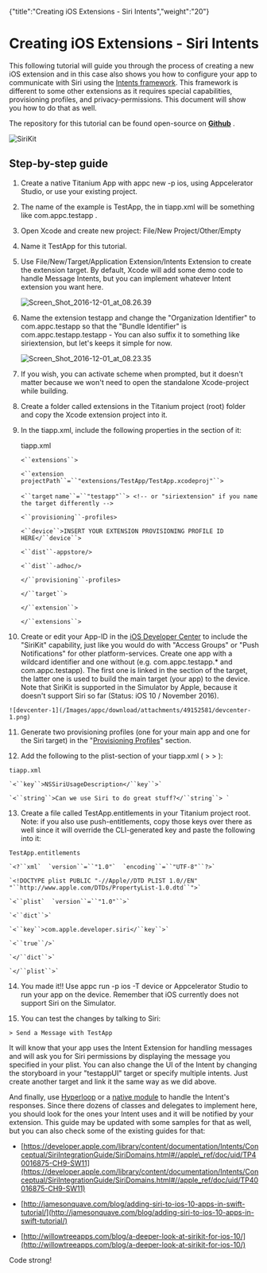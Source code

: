 {"title":"Creating iOS Extensions - Siri Intents","weight":"20"} 

# Creating iOS Extensions - Siri Intents

This following tutorial will guide you through the process of creating a new iOS extension and in this case also shows you how to configure your app to communicate with Siri using the [Intents framework](https://developer.apple.com/reference/intents). This framework is different to some other extensions as it requires special capabilities, provisioning profiles, and privacy-permissions. This document will show you how to do that as well.

The repository for this tutorial can be found open-source on **[Github](https://github.com/appcelerator-developer-relations/ios-extensions-sample-sirikit)** .

![SiriKit](/Images/appc/download/attachments/49152581/SiriKit.png)

## Step-by-step guide

1.  Create a native Titanium App with appc new -p ios, using Appcelerator Studio, or use your existing project.
    
2.  The name of the example is TestApp, the <id> in tiapp.xml will be something like com.appc.testapp .
    
3.  Open Xcode and create new project: File/New Project/Other/Empty
    
4.  Name it TestApp for this tutorial.
    
5.  Use File/New/Target/Application Extension/Intents Extension to create the extension target. By default, Xcode will add some demo code to handle Message Intents, but you can implement whatever Intent extension you want here.
    
    ![Screen_Shot_2016-12-01_at_08.26.39](/Images/appc/download/attachments/49152581/Screen_Shot_2016-12-01_at_08.26.39.png)
6.  Name the extension testapp and change the "Organization Identifier" to com.appc.testapp so that the "Bundle Identifier" is com.appc.testapp.testapp - You can also suffix it to something like siriextension, but let's keeps it simple for now.
    
    ![Screen_Shot_2016-12-01_at_08.23.35](/Images/appc/download/attachments/49152581/Screen_Shot_2016-12-01_at_08.23.35.png)
7.  If you wish, you can activate scheme when prompted, but it doesn't matter because we won't need to open the standalone Xcode-project while building.
    
8.  Create a folder called extensions in the Titanium project (root) folder and copy the Xcode extension project into it.
    
9.  In the tiapp.xml, include the following properties in the <ios> section of it:
    
    tiapp.xml
    
    `<``extensions``>`
    
    `<``extension`  `projectPath``=``"extensions/TestApp/TestApp.xcodeproj"``>`
    
    `<``target`  `name``=``"testapp"``> <!-- or "siriextension" if you name the target differently -->`
    
    `<``provisioning``-profiles>`
    
    `<``device``>INSERT YOUR EXTENSION PROVISIONING PROFILE ID HERE</``device``>`
    
    `<``dist``-appstore/>`
    
    `<``dist``-adhoc/>`
    
    `</``provisioning``-profiles>`
    
    `</``target``>`
    
    `</``extension``>`
    
    `</``extensions``>`
    
10.  Create or edit your App-ID in the [iOS Developer Center](https://developer.apple.com/account/ios/identifier/bundle) to include the "SiriKit" capability, just like you would do with "Access Groups" or "Push Notifications" for other platform-services. Create one app with a wildcard identifier and one without (e.g. com.appc.testapp.\* and com.appc.testapp). The first one is linked in the <provisioning-profiles> section of the target, the latter one is used to build the main target (your app) to the device. Note that SiriKit is supported in the Simulator by Apple, because it doesn't support Siri so far (Status: iOS 10 / November 2016).
    
    ![devcenter-1](/Images/appc/download/attachments/49152581/devcenter-1.png)
11.  Generate two provisioning profiles (one for your main app and one for the Siri target) in the "[Provisioning Profiles](https://developer.apple.com/account/ios/profile/limited)" section.
    
12.  Add the following to the plist-section of your tiapp.xml (<tiapp> > <ios> > <plist>):
    
    tiapp.xml
    
    `<``key``>NSSiriUsageDescription</``key``>`
    
    `<``string``>Can we use Siri to do great stuff?</``string``> `
    
13.  Create a file called TestApp.entitlements in your Titanium project root. Note: if you also use push-entitlements, copy those keys over there as well since it will override the CLI-generated key and paste the following into it:
    
    TestApp.entitlements
    
    `<?``xml`  `version``=``"1.0"`  `encoding``=``"UTF-8"``?>`
    
    `<!DOCTYPE plist PUBLIC "-//Apple//DTD PLIST 1.0//EN" "``http://www.apple.com/DTDs/PropertyList-1.0.dtd``">`
    
    `<``plist`  `version``=``"1.0"``>`
    
    `<``dict``>`
    
    `<``key``>com.apple.developer.siri</``key``>`
    
    `<``true``/>`
    
    `</``dict``>`
    
    `</``plist``>`
    
14.  You made it!! Use appc run -p ios -T device or Appcelerator Studio to run your app on the device. Remember that iOS currently does not support Siri on the Simulator.
    
15.  You can test the changes by talking to Siri:
    
    > Send a Message with TestApp
    

It will know that your app uses the Intent Extension for handling messages and will ask you for Siri permissions by displaying the message you specified in your plist. You can also change the UI of the Intent by changing the storyboard in your "testappUI" target or specify multiple intents. Just create another target and link it the same way as we did above.

And finally, use [Hyperloop](https://www.appcelerator.com/mobile-app-development-products/hyperloop/) or a [native module](/docs/appc/Titanium_SDK/Titanium_SDK_How-tos/Extending_Titanium_Mobile/iOS_Module_Development_Guide/iOS_Module_Quick_Start/) to handle the Intent's responses. Since there dozens of classes and delegates to implement here, you should look for the ones your Intent uses and it will be notified by your extension. This guide may be updated with some samples for that as well, but you can also check some of the existing guides for that:

*   [https://developer.apple.com/library/content/documentation/Intents/Conceptual/SiriIntegrationGuide/SiriDomains.html#//apple\_ref/doc/uid/TP40016875-CH9-SW11](https://developer.apple.com/library/content/documentation/Intents/Conceptual/SiriIntegrationGuide/SiriDomains.html#//apple_ref/doc/uid/TP40016875-CH9-SW11)
    
*   [http://jamesonquave.com/blog/adding-siri-to-ios-10-apps-in-swift-tutorial/](http://jamesonquave.com/blog/adding-siri-to-ios-10-apps-in-swift-tutorial/)
    
*   [http://willowtreeapps.com/blog/a-deeper-look-at-sirikit-for-ios-10/](http://willowtreeapps.com/blog/a-deeper-look-at-sirikit-for-ios-10/)
    

Code strong!